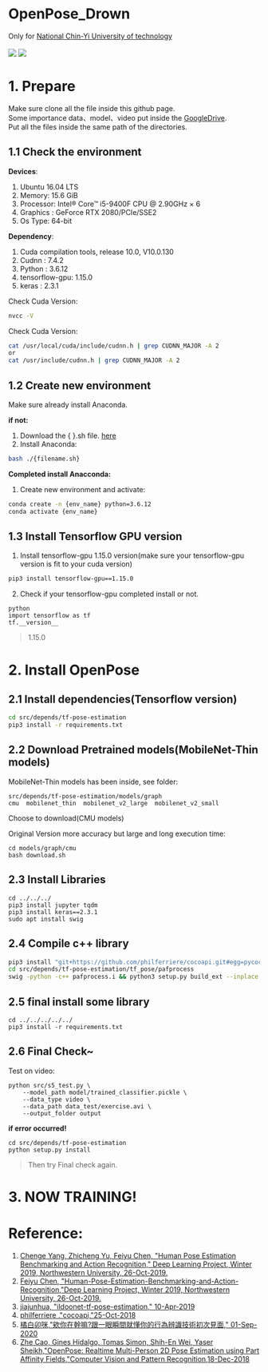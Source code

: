 # OpenPose_Drown
Only for [National Chin-Yi University of technology](https://www.ncut.edu.tw/)\
\
![](https://github.com/chia-shein/Drown_GIF/blob/main/%E5%81%B4%E8%BA%AB%2000_00_00-00_00_30.gif)
![](https://github.com/chia-shein/Drown_GIF/blob/main/%E6%AD%A3%E9%9D%A2%2000_00_00-00_00_30.gif)
# 1. Prepare
Make sure clone all the file inside this github page.\
Some importance data、model、video put inside the [GoogleDrive](https://drive.google.com/drive/folders/1LpkQqHllmBfhozYpiUWEP-tihkzgzDVC?usp=sharing).\
Put all the files inside the same path of the directories.
## 1.1 Check the environment
**Devices**:
1. Ubuntu 16.04 LTS
2. Memory: 15.6 GiB
3. Processor: Intel® Core™ i5-9400F CPU @ 2.90GHz × 6
4. Graphics : GeForce RTX 2080/PCIe/SSE2
5. Os Type: 64-bit

**Dependency**:
1. Cuda compilation tools, release 10.0, V10.0.130
2. Cudnn : 7.4.2
3. Python : 3.6.12
4. tensorflow-gpu: 1.15.0 
5. keras : 2.3.1

Check Cuda Version:
```bash
nvcc -V
```
Check Cuda Version:
```bash
cat /usr/local/cuda/include/cudnn.h | grep CUDNN_MAJOR -A 2
or
cat /usr/include/cudnn.h | grep CUDNN_MAJOR -A 2
```
## 1.2 Create new environment
Make sure already install Anaconda.

**if not:**

1. Download the {  }.sh file. [here](https://www.anaconda.com/products/individual)
2. Install Anaconda: 
```bash
bash ./{filename.sh}
```
**Completed install Anacconda:**

1. Create new environment and activate:
```bash
conda create -n {env_name} python=3.6.12
conda activate {env_name}
```

## 1.3 Install Tensorflow GPU version
1. Install tensorflow-gpu 1.15.0 version(make sure your tensorflow-gpu version is fit to your cuda version)
```bash
pip3 install tensorflow-gpu==1.15.0
```
2. Check if your tensorflow-gpu completed install or not.
```
python
import tensorflow as tf
tf.__version__
```
>1.15.0

# 2. Install OpenPose
## 2.1 Install dependencies(Tensorflow version)
```bash
cd src/depends/tf-pose-estimation
pip3 install -r requirements.txt
```
## 2.2 Download Pretrained models(MobileNet-Thin models)
MobileNet-Thin models has been inside, see folder:
```
src/depends/tf-pose-estimation/models/graph
cmu  mobilenet_thin  mobilenet_v2_large  mobilenet_v2_small
```
Choose to download(CMU models)

Original Version more accuracy but large and long execution time:
```
cd models/graph/cmu
bash download.sh
```
## 2.3 Install Libraries
```
cd ../../../
pip3 install jupyter tqdm
pip3 install keras==2.3.1
sudo apt install swig
```

## 2.4 Compile c++ library
```bash
pip3 install "git+https://github.com/philferriere/cocoapi.git#egg=pycocotools&subdirectory=PythonAPI"
cd src/depends/tf-pose-estimation/tf_pose/pafprocess
swig -python -c++ pafprocess.i && python3 setup.py build_ext --inplace
```
## 2.5 final install some library
```
cd ../../../../../
pip3 install -r requirements.txt
```
## 2.6 Final Check~

Test on video:
```
python src/s5_test.py \
    --model_path model/trained_classifier.pickle \
    --data_type video \
    --data_path data_test/exercise.avi \
    --output_folder output
```
**if error occurred!**
```
cd src/depends/tf-pose-estimation
python setup.py install
```
>Then try Final check again.

# 3. NOW TRAINING!

# Reference:
1. [Chenge Yang, Zhicheng Yu, Feiyu Chen, "Human Pose Estimation Benchmarking and Action Recognition," Deep Learning Project, Winter 2019, Northwestern University, 26-Oct-2019.](https://github.com/ChengeYang/Human-Pose-Estimation-Benchmarking-and-Action-Recognition)
2. [Feiyu Chen, "Human-Pose-Estimation-Benchmarking-and-Action-Recognition,"Deep Learning Project, Winter 2019, Northwestern University, 26-Oct-2019.](https://github.com/felixchenfy/Realtime-Action-Recognition)
3. [jiajunhua, "ildoonet-tf-pose-estimation," 10-Apr-2019](https://github.com/jiajunhua/ildoonet-tf-pose-estimation)
4. [philferriere ,"cocoapi,"25-Oct-2018](https://github.com/philferriere/cocoapi)
5. [橘白卯咪,"欸你在幹嘛?跟一眼瞬間就懂你的行為辨識技術初次見面," 01-Sep-2020](https://ithelp.ithome.com.tw/users/20129150/ironman/2969)
6. [Zhe Cao, Gines Hidalgo, Tomas Simon, Shih-En Wei, Yaser Sheikh,"OpenPose: Realtime Multi-Person 2D Pose Estimation using Part Affinity Fields,"Computer Vision and Pattern Recognition,18-Dec-2018](https://arxiv.org/abs/1812.08008)
